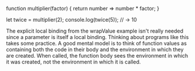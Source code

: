
function multiplier(factor) { 
  return number => number * factor; 
}

let twice = multiplier(2); 
console.log(twice(5)); 
// → 10

The explicit local binding from the wrapValue example isn't really needed since a parameter is itself a local binding. Thinking about programs like this takes some practice. A good mental model is to think of function values as containing both the code in their body and the environment in which they are created. When called, the function body sees the environment in which it was created, not the environment in which it is called.
